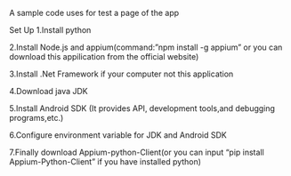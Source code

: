 A sample code uses for test a page of the app

Set Up
1.Install python

2.Install Node.js and appium(command:”npm install -g appium” or you can download this appilication from the official website)

3.Install .Net Framework if your computer not this application

4.Download java JDK

5.Install Android SDK (It provides API, development tools,and debugging programs,etc.)

6.Configure environment variable for JDK and Android SDK

7.Finally download Appium-python-Client(or you can input “pip install Appium-Python-Client” if you have installed python)
